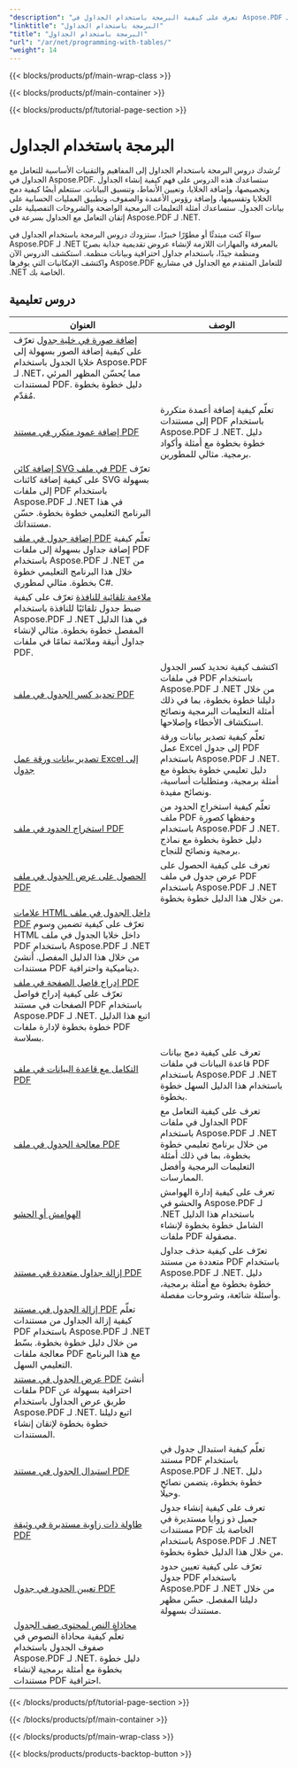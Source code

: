 ```yaml
---
"description": "تعرف على كيفية البرمجة باستخدام الجداول في Aspose.PDF لـ .NET من خلال البرامج التعليمية خطوة بخطوة."
"linktitle": "البرمجة باستخدام الجداول"
"title": "البرمجة باستخدام الجداول"
"url": "/ar/net/programming-with-tables/"
"weight": 14
---
```


{{< blocks/products/pf/main-wrap-class >}}

{{< blocks/products/pf/main-container >}}

{{< blocks/products/pf/tutorial-page-section >}}

# البرمجة باستخدام الجداول

تُرشدك دروس البرمجة باستخدام الجداول إلى المفاهيم والتقنيات الأساسية للتعامل مع الجداول في Aspose.PDF. ستساعدك هذه الدروس على فهم كيفية إنشاء الجداول وتخصيصها، وإضافة الخلايا، وتعيين الأنماط، وتنسيق البيانات. ستتعلم أيضًا كيفية دمج الخلايا وتقسيمها، وإضافة رؤوس الأعمدة والصفوف، وتطبيق العمليات الحسابية على بيانات الجدول. ستساعدك أمثلة التعليمات البرمجية الواضحة والشروحات التفصيلية على إتقان التعامل مع الجداول بسرعة في Aspose.PDF لـ .NET.

سواءً كنت مبتدئًا أو مطوّرًا خبيرًا، ستزودك دروس البرمجة باستخدام الجداول في Aspose.PDF لـ .NET بالمعرفة والمهارات اللازمة لإنشاء عروض تقديمية جذابة بصريًا ومنظمة جيدًا، باستخدام جداول احترافية وبيانات منظمة. استكشف الدروس الآن واكتشف الإمكانيات التي يوفرها Aspose.PDF للتعامل المتقدم مع الجداول في مشاريع .NET الخاصة بك.

## دروس تعليمية
| العنوان | الوصف |
| --- | --- | 
| [إضافة صورة في خلية جدول](./add-image-in-a-table-cell/) تعرّف على كيفية إضافة الصور بسهولة إلى خلايا الجدول باستخدام Aspose.PDF لـ .NET، مما يُحسّن المظهر المرئي لمستندات PDF. دليل خطوة بخطوة مُقدّم.  
| [إضافة عمود متكرر في مستند PDF](./add-repeating-column/) | تعلّم كيفية إضافة أعمدة متكررة إلى مستندات PDF باستخدام Aspose.PDF لـ .NET. دليل خطوة بخطوة مع أمثلة وأكواد برمجية. مثالي للمطورين. |  
| [إضافة كائن SVG في ملف PDF](./add-svg-object/) تعرّف على كيفية إضافة كائنات SVG بسهولة إلى ملفات PDF باستخدام Aspose.PDF لـ .NET في هذا البرنامج التعليمي خطوة بخطوة. حسّن مستنداتك.  
| [إضافة جدول في ملف PDF](./add-table/) تعلّم كيفية إضافة جداول بسهولة إلى ملفات PDF باستخدام Aspose.PDF لـ .NET من خلال هذا البرنامج التعليمي خطوة بخطوة. مثالي لمطوري C#.  
| [ملاءمة تلقائية للنافذة](./auto-fit-to-window/) تعرّف على كيفية ضبط جدول تلقائيًا للنافذة باستخدام Aspose.PDF لـ .NET في هذا الدليل المفصل خطوة بخطوة. مثالي لإنشاء جداول أنيقة وملائمة تمامًا في ملفات PDF.  
| [تحديد كسر الجدول في ملف PDF](./determine-table-break/) |اكتشف كيفية تحديد كسر الجدول في ملفات PDF باستخدام Aspose.PDF لـ .NET من خلال دليلنا خطوة بخطوة، بما في ذلك أمثلة التعليمات البرمجية ونصائح استكشاف الأخطاء وإصلاحها. |  
| [تصدير بيانات ورقة عمل Excel إلى جدول](./export-excel-worksheet-data-to-table/) | تعلّم كيفية تصدير بيانات ورقة عمل Excel إلى جدول PDF باستخدام Aspose.PDF لـ .NET. دليل تعليمي خطوة بخطوة مع أمثلة برمجية، ومتطلبات أساسية، ونصائح مفيدة. |  
| [استخراج الحدود في ملف PDF](./extract-border/) | تعلّم كيفية استخراج الحدود من ملف PDF وحفظها كصورة باستخدام Aspose.PDF لـ .NET. دليل خطوة بخطوة مع نماذج برمجية ونصائح للنجاح. |  
| [الحصول على عرض الجدول في ملف PDF](./get-table-width/) |تعرف على كيفية الحصول على عرض جدول في ملف PDF باستخدام Aspose.PDF لـ .NET من خلال هذا الدليل خطوة بخطوة. |  
| [علامات HTML داخل الجدول في ملف PDF](./html-tags-inside-table/) تعرّف على كيفية تضمين وسوم HTML داخل خلايا الجدول في ملف PDF باستخدام Aspose.PDF لـ .NET من خلال هذا الدليل المفصل. أنشئ مستندات PDF ديناميكية واحترافية.  
| [إدراج فاصل الصفحة في ملف PDF](./insert-page-break/) تعرّف على كيفية إدراج فواصل الصفحات في مستند PDF باستخدام Aspose.PDF لـ .NET. اتبع هذا الدليل خطوة بخطوة لإدارة ملفات PDF بسلاسة. |  
| [التكامل مع قاعدة البيانات في ملف PDF](./integrate-with-database/) |تعرف على كيفية دمج بيانات قاعدة البيانات في ملفات PDF باستخدام Aspose.PDF لـ .NET باستخدام هذا الدليل السهل خطوة بخطوة. |  
| [معالجة الجدول في ملف PDF](./manipulate-table/) |تعرف على كيفية التعامل مع الجداول في ملفات PDF باستخدام Aspose.PDF لـ .NET من خلال برنامج تعليمي خطوة بخطوة، بما في ذلك أمثلة التعليمات البرمجية وأفضل الممارسات. |  
| [الهوامش أو الحشو](./margins-or-padding/) |تعرف على كيفية إدارة الهوامش والحشو في Aspose.PDF لـ .NET باستخدام هذا الدليل الشامل خطوة بخطوة لإنشاء ملفات PDF مصقولة. |  
| [إزالة جداول متعددة في مستند PDF](./remove-multiple-tables/) | تعرّف على كيفية حذف جداول متعددة من مستند PDF باستخدام Aspose.PDF لـ .NET. دليل خطوة بخطوة مع أمثلة برمجية، وأسئلة شائعة، وشروحات مفصلة. |  
| [إزالة الجدول في مستند PDF](./remove-table/) تعلّم كيفية إزالة الجداول من مستندات PDF باستخدام Aspose.PDF لـ .NET من خلال دليل خطوة بخطوة. بسّط معالجة ملفات PDF مع هذا البرنامج التعليمي السهل. |  
| [عرض الجدول في مستند PDF](./render-table/) أنشئ ملفات PDF احترافية بسهولة عن طريق عرض الجداول باستخدام Aspose.PDF لـ .NET. اتبع دليلنا خطوة بخطوة لإتقان إنشاء المستندات.  
| [استبدال الجدول في مستند PDF](./replace-table/) | تعلّم كيفية استبدال جدول في مستند PDF باستخدام Aspose.PDF لـ .NET. دليل خطوة بخطوة، يتضمن نصائح وحيلًا. |  
| [طاولة ذات زاوية مستديرة في وثيقة PDF](./rounded-corner-table/) |تعرف على كيفية إنشاء جدول جميل ذو زوايا مستديرة في مستندات PDF الخاصة بك باستخدام Aspose.PDF لـ .NET من خلال هذا الدليل خطوة بخطوة. |  
| [تعيين الحدود في جدول PDF](./set-border/) | تعرّف على كيفية تعيين حدود جدول PDF باستخدام Aspose.PDF لـ .NET من خلال دليلنا المفصل. حسّن مظهر مستندك بسهولة. |  
| [محاذاة النص لمحتوى صف الجدول](./text-alignment-for-table-row-content/) تعلّم كيفية محاذاة النصوص في صفوف الجدول باستخدام Aspose.PDF لـ .NET. دليل خطوة بخطوة مع أمثلة برمجية لإنشاء مستندات PDF احترافية. |  

{{< /blocks/products/pf/tutorial-page-section >}}

{{< /blocks/products/pf/main-container >}}

{{< /blocks/products/pf/main-wrap-class >}}

{{< blocks/products/products-backtop-button >}}